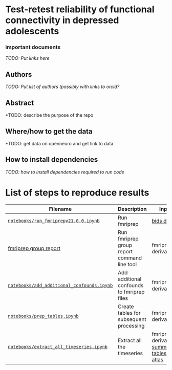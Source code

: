 # Test-retest reliability of functional connectivity in depressed adolescents

### important documents

*TODO: Put links here*

## Authors

*TODO: Put list of authors (possibly with links to orcid?*

## Abstract

*TODO: describe the purpose of the repo

## Where/how to get the data

*TODO: get data on openneuro and get link to data

## How to install dependencies

*TODO: how to install dependencies required to run code*

# List of steps to reproduce results

|Filename|Description|Input|Output|
|---------|------------------------|----------------|----------------|
|[`notebooks/run_fmriprepv21.0.0.ipynb`](../master/notebooks/run_fmriprepv21.0.0.ipynb)|Run fmriprep|[bids data](../master/data/CATD)|fmripreped derivatives|
|[fmriprep group report](https://github.com/transatlantic-comppsych/fmriprep-group-report)|Run fmriprep group report command line tool|fmripreped derivatives|
|[`notebooks/add_additional_confounds.ipynb`](../master/notebooks/add_additional_confounds.ipynb)|Add additional confounds to fmriprep files|fmripreped derivatives|fmripreped derivatives|
|[`notebooks/prep_tables.ipynb`](../master/notebooks/prep_tables.ipynb)|Create tables for subsequent processing|fmripreped derivatives|[summary tables](../master/data/CATD/derivatives/summary_tables)|
|[`notebooks/extract_all_timeseries.ipynb`](../master/notebooks/extract_all_timeseries.ipynb)|Extract all the timeseries|fmripreped derivatives, [summary tables](../master/data/CATD/derivatives/summary_tables), [atlas](../master/data/CATD/derivatives/rest_processed/basc122_flat_with_ldlpfc.nii.gz)|[extracted timeseries](../master/data/CATD/derivatives/rest_processed/ts_extract_allmodels)|
